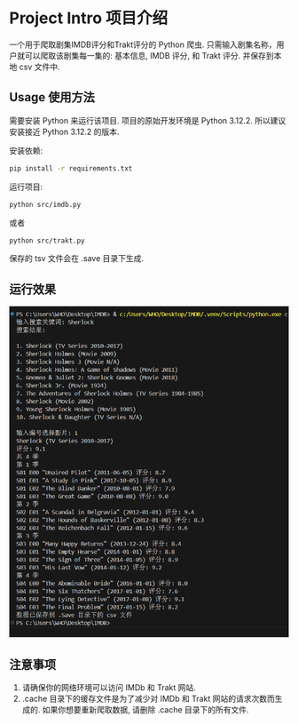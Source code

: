 # Project Intro 项目介绍

一个用于爬取剧集IMDB评分和Trakt评分的 Python 爬虫.
只需输入剧集名称，用户就可以爬取该剧集每一集的:
基本信息, IMDB 评分, 和 Trakt 评分.
并保存到本地 csv 文件中.


## Usage 使用方法

需要安装 Python 来运行该项目.
项目的原始开发环境是 Python 3.12.2.
所以建议安装接近 Python 3.12.2 的版本.

安装依赖:
```bash
pip install -r requirements.txt
```

运行项目:
```bash
python src/imdb.py
```
或者
```bash
python src/trakt.py
```
保存的 tsv 文件会在 .save 目录下生成.

## 运行效果

![1712289691816](image/README/1712289691816.png)

## 注意事项

1. 请确保你的网络环境可以访问 IMDb 和 Trakt 网站.
2. .cache 目录下的缓存文件是为了减少对 IMDb 和 Trakt 网站的请求次数而生成的. 如果你想要重新爬取数据, 请删除 .cache 目录下的所有文件.